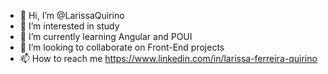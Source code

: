 - 👋 Hi, I’m @LarissaQuirino
- 👀 I’m interested in study 
- 🌱 I’m currently learning Angular and POUI
- 💞️ I’m looking to collaborate on Front-End projects
- 📫 How to reach me https://www.linkedin.com/in/larissa-ferreira-quirino

<!---
LarissaQuirino/LarissaQuirino is a ✨ special ✨ repository because its `README.md` (this file) appears on your GitHub profile.
You can click the Preview link to take a look at your changes.
--->
